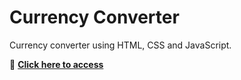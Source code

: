 # Currency Converter
Currency converter using HTML, CSS and JavaScript.


🔗 **[Click here to access](https://vanvilas.github.io/currency_converter_1/)**
